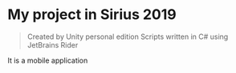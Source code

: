 # My project in Sirius 2019

> Created by Unity personal edition
> Scripts written in C# using JetBrains Rider

It is a mobile application
